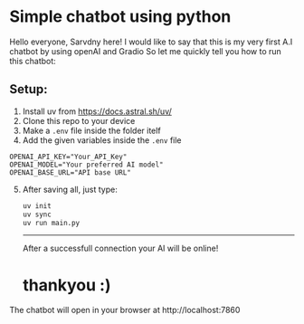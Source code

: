 # Simple chatbot using python

Hello everyone, Sarvdny here!
I would like to say that this is my very first A.I chatbot by using openAI and Gradio
So let me quickly tell you how to run this chatbot:

## Setup:

1. Install uv from https://docs.astral.sh/uv/
2. Clone this repo to your device
3. Make a `.env` file inside the folder itelf
4. Add the given variables inside the `.env` file
```code
OPENAI_API_KEY="Your_API_Key"
OPENAI_MODEL="Your preferred AI model"
OPENAI_BASE_URL="API base URL"
```
5. After saving all, just type:
    ```bash
    uv init
    uv sync
    uv run main.py
    ```
    ---
    After a successfull connection your AI will be online!
    # thankyou :)

The chatbot will open in your browser at http://localhost:7860
